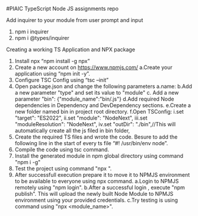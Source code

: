 #PIAIC TypeScript Node JS assignments repo

Add inquirer to your module from user prompt and input
1. npm i inquirer
2. npm i @types/inquirer

Creating a working TS Application and NPX package
1.	Install npx “npm install -g npx”
2.	Create a new account on https://www.npmjs.com/
		a.Create your application using “npm init -y”.
3.	Configure TSC Config using “tsc –init”
4.	Open package.json and change the following parameters
		a.name:<Your Package Name>
		b.Add a new parameter "type" and set its value to "module"
		c. Add a new parameter "bin": {"module_name":"bin/<executable js file genreated by ts compiler>.js"}
		d.Add required Node dependencies in Dependency and DevDependency sections.
		e.Create a new folder named bin in project root directory.
		f.Open TSConfig:
			i.set "target": "ES2022",
			ii.set "module": "NodeNext",
			iii.set "moduleResolution": "NodeNext",
			iv.set "outDir": "./bin",//This will automatically create all the js filed in bin folder,
5.	Create the required TS files and wrote the code. Besure to add the following line in the start of every ts file “#! /usr/bin/env node”.
6.	Compile the code using tsc command.
7.	Install the generated module in npm global directory using command "npm i -g"
8.	Test the project using command "npx <PackageName>".
9.	After successfull execution prepare it to move it to NPMJS environment to be available to everyone using npx command.
		a.Login to NPMJS remotely using "npm login".
		b.After a successful login , execute "npm publish". This will upload the newly built Node Module to NPMJS environment using your provided credentials.
		c.Try testing is using command using "npx <module_name>".
